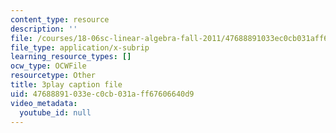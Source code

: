 ```yaml
---
content_type: resource
description: ''
file: /courses/18-06sc-linear-algebra-fall-2011/47688891033ec0cb031aff67606640d9_0oBJN8F616U.srt
file_type: application/x-subrip
learning_resource_types: []
ocw_type: OCWFile
resourcetype: Other
title: 3play caption file
uid: 47688891-033e-c0cb-031a-ff67606640d9
video_metadata:
  youtube_id: null
---
```

